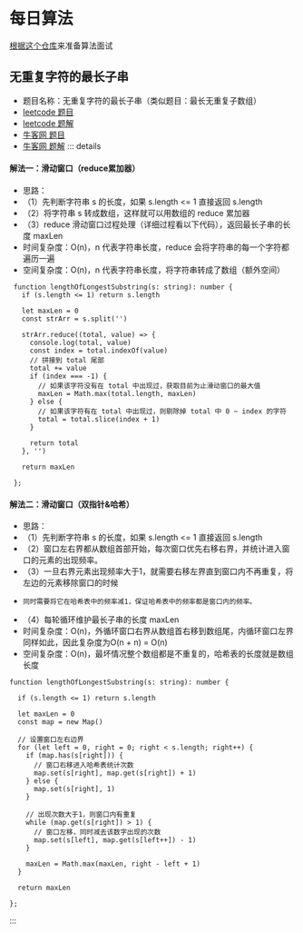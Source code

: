 # 每日算法

[根据这个仓库](https://github.com/hovinghuang/fe-agorithm-interview)来准备算法面试

## 无重复字符的最长子串

 * 题目名称：无重复字符的最长子串（类似题目：最长无重复子数组）
 * [leetcode 题目](https://leetcode-cn.com/problems/longest-substring-without-repeating-characters/)
 * [leetcode 题解](https://leetcode-cn.com/problems/longest-substring-without-repeating-characters/solution/by-hovinghuang-qugo/)
 * [牛客网 题目](https://www.nowcoder.com/practice/b56799ebfd684fb394bd315e89324fb4?tpId=295&tqId=1008889&ru=/exam/oj&qru=/ta/format-top101/question-ranking&sourceUrl=%2Fexam%2Foj%3Ftab%3D%25E7%25AE%2597%25E6%25B3%2595%25E7%25AF%2587%26topicId%3D295)
 * [牛客网 题解](https://blog.nowcoder.net/n/fce41b44190449f18c605a0a41db9c78)
::: details

#### 解法一：滑动窗口（reduce累加器）

 * 思路：
 * （1）先判断字符串 s 的长度，如果 s.length <= 1 直接返回 s.length
 * （2）将字符串 s 转成数组，这样就可以用数组的 reduce 累加器
 * （3）reduce 滑动窗口过程处理（详细过程看以下代码），返回最长子串的长度 maxLen
 * 时间复杂度：O(n)，n 代表字符串长度，reduce 会将字符串的每一个字符都遍历一遍
 * 空间复杂度：O(n)，n 代表字符串长度，将字符串转成了数组（额外空间）

```JS
 function lengthOfLongestSubstring(s: string): number {
   if (s.length <= 1) return s.length

   let maxLen = 0
   const strArr = s.split('')

   strArr.reduce((total, value) => {
     console.log(total, value)
     const index = total.indexOf(value)
     // 拼接到 total 尾部
     total += value
     if (index === -1) {
       // 如果该字符没有在 total 中出现过，获取目前为止滑动窗口的最大值
       maxLen = Math.max(total.length, maxLen)
     } else {
       // 如果该字符有在 total 中出现过，则剔除掉 total 中 0 ~ index 的字符
       total = total.slice(index + 1)
     }

     return total
   }, '')

   return maxLen

 };
```

 #### 解法二：滑动窗口（双指针&哈希）
 * 思路：
 * （1）先判断字符串 s 的长度，如果 s.length <= 1 直接返回 s.length
 * （2）窗口左右界都从数组首部开始，每次窗口优先右移右界，并统计进入窗口的元素的出现频率。
 * （3）一旦右界元素出现频率大于1，就需要右移左界直到窗口内不再重复，将左边的元素移除窗口的时候
 *     同时需要将它在哈希表中的频率减1，保证哈希表中的频率都是窗口内的频率。
 * （4）每轮循环维护最长子串的长度 maxLen
 * 时间复杂度：O(n)，外循环窗口右界从数组首右移到数组尾，内循环窗口左界同样如此，因此复杂度为O(n + n) = O(n)
 * 空间复杂度：O(n)，最坏情况整个数组都是不重复的，哈希表的长度就是数组长度

```JS
function lengthOfLongestSubstring(s: string): number {

  if (s.length <= 1) return s.length

  let maxLen = 0
  const map = new Map()

  // 设置窗口左右边界
  for (let left = 0, right = 0; right < s.length; right++) {
    if (map.has(s[right])) {
      // 窗口右移进入哈希表统计次数
      map.set(s[right], map.get(s[right]) + 1)
    } else {
      map.set(s[right], 1)
    }

    // 出现次数大于1，则窗口内有重复
    while (map.get(s[right]) > 1) {
      // 窗口左移，同时减去该数字出现的次数
      map.set(s[left], map.get(s[left++]) - 1)
    }

    maxLen = Math.max(maxLen, right - left + 1)
  }

  return maxLen

};
```

:::
